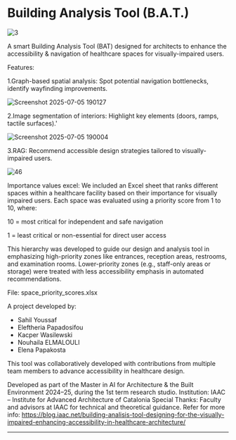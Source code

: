 # Building Analysis Tool (B.A.T.)

![3](https://github.com/user-attachments/assets/31ea7642-e351-4705-bca2-d248adb6fbbd)

A smart Building Analysis Tool (BAT) designed for architects to enhance the accessibility & navigation of healthcare spaces for visually-impaired users.

Features: 

1.Graph-based spatial analysis: Spot potential navigation bottlenecks, identify wayfinding improvements.

![Screenshot 2025-07-05 190127](https://github.com/user-attachments/assets/37cd15bd-9c54-421d-9836-d74158d969a7)

2.Image segmentation of interiors: Highlight key elements (doors, ramps, tactile surfaces).'

![Screenshot 2025-07-05 190004](https://github.com/user-attachments/assets/e99fa282-6b6c-4493-b935-05bbaae85f01)

3.RAG: Recommend accessible design strategies tailored to visually-impaired users.

![46](https://github.com/user-attachments/assets/0f118610-ac3f-4724-8b26-c1f6f4731bd4)

Importance values excel: We included an Excel sheet that ranks different spaces within a healthcare facility based on their importance for visually impaired users. Each space was evaluated using a priority score from 1 to 10, where:

10 = most critical for independent and safe navigation

1 = least critical or non-essential for direct user access

This hierarchy was developed to guide our design and analysis tool in emphasizing high-priority zones like entrances, reception areas, restrooms, and examination rooms. Lower-priority zones (e.g., staff-only areas or storage) were treated with less accessibility emphasis in automated recommendations.

File: space_priority_scores.xlsx


A project developed by:

- Sahil Youssaf
- Eleftheria Papadosifou
- Kacper Wasilewski
- Nouhaila ELMALOULI
- Elena Papakosta

This tool was collaboratively developed with contributions from multiple team members to advance accessibility in healthcare design.

Developed as part of the Master in AI for Architecture & the Built Environment 2024–25, during the 1st term research studio. Institution: IAAC – Institute for Advanced Architecture of Catalonia Special Thanks: Faculty and advisors at IAAC for technical and theoretical guidance. Refer for more info: https://blog.iaac.net/building-analisis-tool-designing-for-the-visually-impaired-enhancing-accessibility-in-healthcare-architecture/

---

